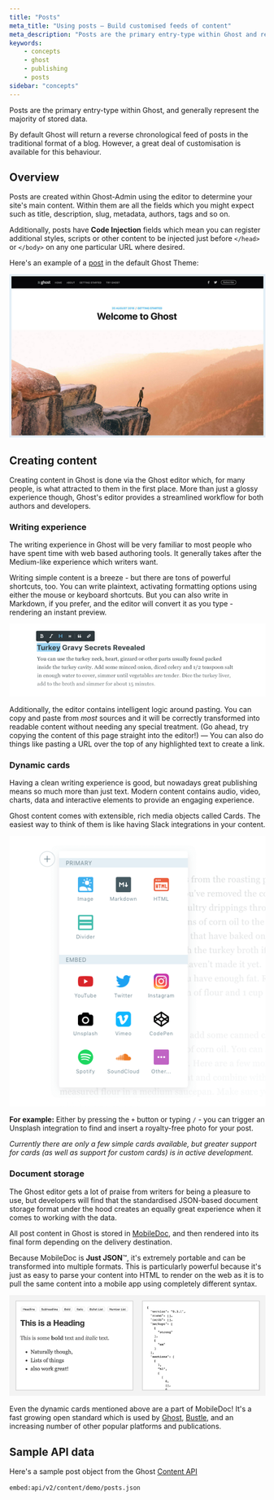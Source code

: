 ```yaml
---
title: "Posts"
meta_title: "Using posts – Build customised feeds of content"
meta_description: "Posts are the primary entry-type within Ghost and return a reverse chronological feed - or they can be customised to suit your needs."
keywords:
    - concepts
    - ghost
    - publishing
    - posts
sidebar: "concepts"
---
```


Posts are the primary entry-type within Ghost, and generally represent the majority of stored data.

By default Ghost will return a reverse chronological feed of posts in the traditional format of a blog. However, a great deal of customisation is available for this behaviour.


## Overview

Posts are created within Ghost-Admin using the editor to determine your site's main content. Within them are all the fields which you might expect such as title, description, slug, metadata, authors, tags and so on.

Additionally, posts have **Code Injection** fields which mean you can register additional styles, scripts or other content to be injected just before `</head>` or `</body>` on any one particular URL where desired.


Here's an example of a [post](https://demo.ghost.io/welcome/) in the default Ghost Theme:

[![Post](../images/concepts/post.jpg)](https://demo.ghost.io/welcome/)


## Creating content

Creating content in Ghost is done via the Ghost editor which, for many people, is what attracted to them in the first place. More than just a glossy experience though, Ghost's editor provides a streamlined workflow for both authors and developers.

### Writing experience

The writing experience in Ghost will be very familiar to most people who have spent time with web based authoring tools. It generally takes after the Medium-like experience which writers want.

Writing simple content is a breeze - but there are tons of powerful shortcuts, too. You can write plaintext, activating formatting options using either the mouse or keyboard shortcuts. But you can also write in Markdown, if you prefer, and the editor will convert it as you type - rendering an instant preview.

![MobileDoc](../images/concepts/editor.png)

Additionally, the editor contains intelligent logic around pasting. You can copy and paste from _most_ sources and it will be correctly transformed into readable content without needing any special treatment. (Go ahead, try copying the content of this page straight into the editor!) — You can also do things like pasting a URL over the top of any highlighted text to create a link.

### Dynamic cards

Having a clean writing experience is good, but nowadays great publishing means so much more than just text. Modern content contains audio, video, charts, data and interactive elements to provide an engaging experience.

Ghost content comes with extensible, rich media objects called Cards. The easiest way to think of them is like having Slack integrations in your content.

![Cards](../images/concepts/cards.png)

**For example:** Either by pressing the `+` button or typing `/` - you can trigger an Unsplash integration to find and insert a royalty-free photo for your post.

_Currently there are only a few simple cards available, but greater support for cards (as well as support for custom cards) is in active development._

### Document storage

The Ghost editor gets a lot of praise from writers for being a pleasure to use, but developers will find that the standardised JSON-based document storage format under the hood creates an equally great experience when it comes to working with the data.

All post content in Ghost is stored in [MobileDoc](https://github.com/bustle/mobiledoc-kit/blob/master/MOBILEDOC.md), and then rendered into its final form depending on the delivery destination.

Because MobileDoc is **Just JSON**™️, it's extremely portable and can be transformed into multiple formats. This is particularly powerful because it's just as easy to parse your content into HTML to render on the web as it is to pull the same content into a mobile app using completely different syntax.

![MobileDoc](../images/concepts/mobiledoc.png)

Even the dynamic cards mentioned above are a part of MobileDoc! It's a fast growing open standard which is used by [Ghost](https://ghost.org), [Bustle](https://bustle.com), and an increasing number of other popular platforms and publications.


## Sample API data

Here's a sample post object from the Ghost [Content API](/api/content/)

`embed:api/v2/content/demo/posts.json`
